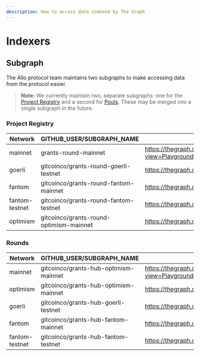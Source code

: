 ```yaml
---
description: How to access data indexed by The Graph
---
```


# Indexers

## Subgraph

The Allo protocol team maintains two subgraphs to make accessing data from the
protocol easier.

> **Note:** We currently maintain two, separate subgraphs: one for the [Project
> Registry](../project-registry) and a second for
> [Pools](../pool.mdx). These may be merged into a single
> subgraph in the future.

### Project Registry

| Network | GITHUB_USER/SUBGRAPH_NAME | Playground | Query | 
| --- | --- | --- | --- |
| mainnet |grants-round-mainnet | https://thegraph.com/explorer/subgraphs/BQXTJRLZi7NWGq5AXzQQxvYNa5i1HmqALEJwy3gGJHCr?view=Playground | https://gateway.thegraph.com/api/[api-key]/subgraphs/id/BQXTJRLZi7NWGq5AXzQQxvYNa5i1HmqALEJwy3gGJHCr |
| goerli | gitcoinco/grants-round-goerli-testnet | https://thegraph.com/hosted-service/subgraph/gitcoinco/grants-round-goerli-testnet | https://api.thegraph.com/subgraphs/name/gitcoinco/grants-round-goerli-testnet | 
| fantom | gitcoinco/grants-round-fantom-mainnet | https://thegraph.com/hosted-service/subgraph/gitcoinco/grants-round-fantom-mainnet | https://api.thegraph.com/subgraphs/name/gitcoinco/grants-round-fantom-mainnet |
| fantom-testnet | gitcoinco/grants-round-fantom-testnet | https://thegraph.com/hosted-service/subgraph/gitcoinco/grants-round-fantom-testnet | https://api.thegraph.com/subgraphs/name/gitcoinco/grants-round-fantom-testnet | 
| optimism | gitcoinco/grants-round-optimism-mainnet | https://thegraph.com/hosted-service/subgraph/gitcoinco/grants-round-optimism-mainnet | https://api.thegraph.com/subgraphs/name/gitcoinco/grants-round-optimism-mainnet |

### Rounds

| Network | GITHUB_USER/SUBGRAPH_NAME | Playground | Query |
| --- | --- | --- | --- |
| mainnet | gitcoinco/grants-hub-optimism-mainnet | https://thegraph.com/explorer/subgraphs/94TgNF87pKDcuhFkELKQa6o3CcetJvyt3XwkhtsvhrHx?view=Playground | https://gateway.thegraph.com/api/[api-key]/subgraphs/id/94TgNF87pKDcuhFkELKQa6o3CcetJvyt3XwkhtsvhrHx |
| optimism | gitcoinco/grants-hub-optimism-mainnet | https://thegraph.com/hosted-service/subgraph/gitcoinco/grants-hub-optimism-mainnet | https://api.thegraph.com/subgraphs/name/gitcoinco/grants-hub-optimism-mainnet | 
| goerli | gitcoinco/grants-hub-goerli-testnet | https://thegraph.com/hosted-service/subgraph/gitcoinco/grants-hub-goerli-testnet | https://api.thegraph.com/subgraphs/name/gitcoinco/grants-hub-goerli-testnet |
| fantom | gitcoinco/grants-hub-fantom-mainnet | https://thegraph.com/hosted-service/subgraph/gitcoinco/grants-hub-fantom-mainnet | https://api.thegraph.com/subgraphs/name/gitcoinco/grants-hub-fantom-mainnet | 
| fantom-testnet | gitcoinco/grants-hub-fantom-testnet | https://thegraph.com/hosted-service/subgraph/gitcoinco/grants-hub-fantom-testnet | https://api.thegraph.com/subgraphs/name/gitcoinco/grants-hub-fantom-testnet |
